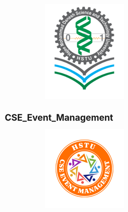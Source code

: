 <p align="center">
  <img src="HSTU_Logo.png" alt="HSTU Logo" width="250" height="300">
</p>

# CSE_Event_Management

<p align="center">
  <img src="Event.png" alt="HSTU Logo" width="250" height="250">
</p>

